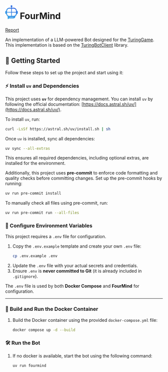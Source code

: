 <h1>
  <img src="./doc/fourmind-logo.png" alt="Logo" width="40"> 
  FourMind
</h1>

[Report](doc/report.pdf)

An implementation of a LLM-powered Bot designed for the [TuringGame](https://www.turinggame.ai/). This implementation is based on the [TuringBotClient](https://github.com/SCCH-Nessler/TuringBotClient) library.


## 🚀 Getting Started

Follow these steps to set up the project and start using it:

### **⚡ Install `uv` and Dependencies**

This project uses **`uv`** for dependency management. You can install `uv` by following the official documentation: [https://docs.astral.sh/uv/](https://docs.astral.sh/uv/).

To install `uv`, run:

```bash
curl -LsSf https://astral.sh/uv/install.sh | sh
```

Once `uv` is installed, sync all dependencies:

```bash
uv sync --all-extras
```

This ensures all required dependencies, including optional extras, are installed for the environment.

Additionally, this project uses **pre-commit** to enforce code formatting and quality checks before committing changes. Set up the pre-commit hooks by running:

```bash
uv run pre-commit install
```

To manually check all files using pre-commit, run:

```bash
uv run pre-commit run --all-files
```

### **🔧 Configure Environment Variables**

This project requires a `.env` file for configuration.

1. Copy the `.env.example` template and create your own `.env` file:
   ```bash
   cp .env.example .env
   ```
2. Update the `.env` file with your actual secrets and credentials.
3. Ensure `.env` is **never committed to Git** (it is already included in `.gitignore`).

The `.env` file is used by both **Docker Compose** and **FourMind** for configuration.

---

### **🐳 Build and Run the Docker Container**

1. Build the Docker container using the provided `docker-compose.yml` file:
   ```bash
   docker compose up -d --build
   ```


### **🛠️ Run the Bot**

1. If no docker is available, start the bot using the following command:
   ```bash
   uv run fourmind
   ```
